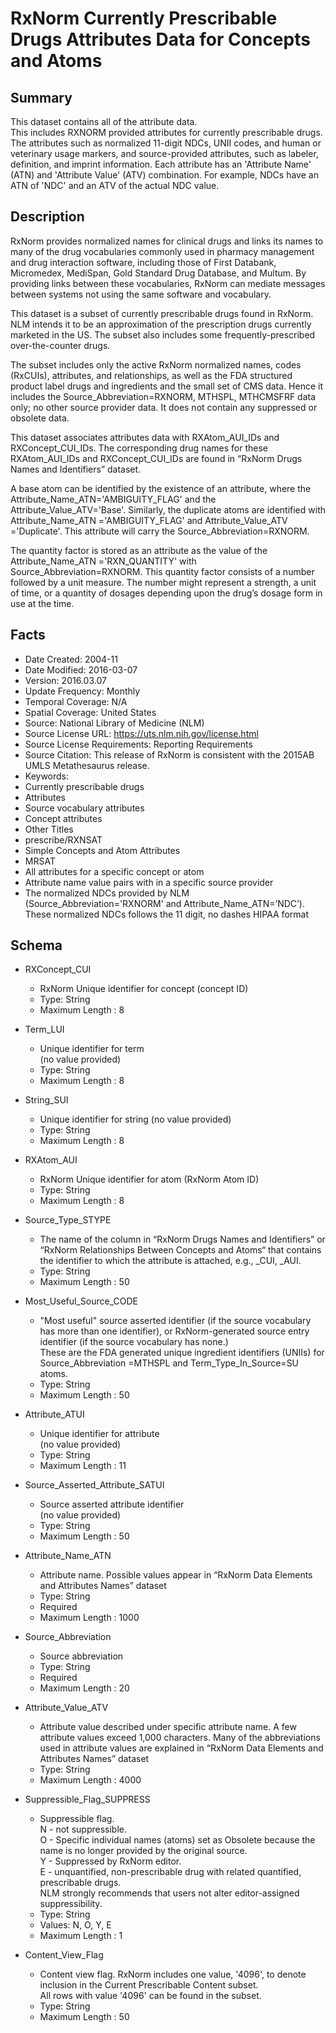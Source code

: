 # RxNorm Currently Prescribable Drugs Attributes Data for Concepts and Atoms
 
## Summary
This dataset contains all of the attribute data.  
This includes RXNORM provided attributes for currently prescribable drugs. The attributes such as normalized 11-digit NDCs, UNII codes, and human or veterinary usage markers, and source-provided attributes, such as labeler, definition, and imprint information. Each attribute has an 'Attribute Name' (ATN) and 'Attribute Value' (ATV) combination. For example, NDCs have an ATN of 'NDC' and an ATV of the actual NDC value.
 
## Description
RxNorm provides normalized names for clinical drugs and links its names to many of the drug vocabularies commonly used in pharmacy management and drug interaction software, including those of First Databank, Micromedex, MediSpan, Gold Standard Drug Database, and Multum. By providing links between these vocabularies, RxNorm can mediate messages between systems not using the same software and vocabulary.
 
This dataset is a subset of currently prescribable drugs found in RxNorm. NLM intends it to be an approximation of the prescription drugs currently marketed in the US. The subset also includes some frequently-prescribed over-the-counter drugs.  

The subset includes only the active RxNorm normalized names, codes (RxCUIs), attributes, and relationships, as well as the FDA structured product label drugs and ingredients and the small set of CMS data. Hence it includes the Source_Abbreviation=RXNORM, MTHSPL, MTHCMSFRF data only; no other source provider data.  It does not contain any suppressed or obsolete data.  

This dataset associates attributes data with RXAtom_AUI_IDs and  RXConcept_CUI_IDs. The corresponding drug names for these RXAtom_AUI_IDs and RXConcept_CUI_IDs are found in “RxNorm Drugs Names and Identifiers” dataset.  
 
A base atom can be identified by the existence of an attribute, where the Attribute_Name_ATN='AMBIGUITY_FLAG' and the Attribute_Value_ATV='Base'. Similarly, the duplicate atoms are identified with Attribute_Name_ATN ='AMBIGUITY_FLAG' and Attribute_Value_ATV ='Duplicate'. This attribute will carry the Source_Abbreviation=RXNORM.  
 
The quantity factor is stored as an attribute as the value of the Attribute_Name_ATN ='RXN_QUANTITY' with Source_Abbreviation=RXNORM. This quantity factor consists of a number followed by a unit measure. The number might represent a strength, a unit of time, or a quantity of dosages depending upon the drug’s dosage form in use at the time.  
 
## Facts
- Date Created: 2004-11
- Date Modified: 2016-03-07
- Version: 2016.03.07
- Update Frequency: Monthly
- Temporal Coverage: N/A
- Spatial Coverage: United States
- Source: National Library of Medicine (NLM)
- Source License URL: https://uts.nlm.nih.gov/license.html
- Source License Requirements: Reporting Requirements
- Source Citation: This release of RxNorm is consistent with the 2015AB UMLS Metathesaurus release.
- Keywords: 
 - Currently prescribable drugs
 - Attributes
 - Source vocabulary attributes
 - Concept attributes
- Other Titles
 - prescribe/RXNSAT
 - Simple Concepts and Atom Attributes
 - MRSAT
 - All attributes for a specific concept or atom
 - Attribute name value pairs with in a specific source provider
 - The normalized NDCs provided by NLM (Source_Abbreviation='RXNORM' and Attribute_Name_ATN=’NDC’). These normalized NDCs follows the 11 digit, no dashes HIPAA format
 
## Schema
- RXConcept_CUI
  - RxNorm Unique identifier for concept (concept ID)
  - Type: String
  - Maximum Length : 8
 
- Term_LUI
  - Unique identifier for term  
  (no value provided)
  - Type: String
  - Maximum Length : 8
  
- String_SUI
  - Unique identifier for string
  (no value provided)
  - Type: String
  - Maximum Length : 8
 
- RXAtom_AUI
  - RxNorm Unique identifier for atom (RxNorm Atom ID)
  - Type: String
  - Maximum Length : 8
  
- Source_Type_STYPE
  - The name of the column in “RxNorm Drugs Names and Identifiers” or “RxNorm Relationships Between Concepts and Atoms“ that contains the identifier to which the attribute is attached, e.g., <name>_CUI, <name>_AUI.
  - Type: String
  - Maximum Length : 50 
  
  
- Most_Useful_Source_CODE
  - "Most useful" source asserted identifier (if the source vocabulary has more than one identifier), or RxNorm-generated source entry identifier (if the source vocabulary has none.)  
These are the FDA generated unique ingredient identifiers (UNIIs) for Source_Abbreviation =MTHSPL and Term_Type_In_Source=SU atoms.
  - Type: String
  - Maximum Length : 50
  
- Attribute_ATUI
  - Unique identifier for attribute  
  (no value provided)
  - Type: String
  - Maximum Length : 11
  
- Source_Asserted_Attribute_SATUI
  - Source asserted attribute identifier  
  (no value provided)
  - Type: String
  - Maximum Length : 50
  
- Attribute_Name_ATN
  - Attribute name. Possible values appear in “RxNorm Data Elements and Attributes Names” dataset 
  - Type: String
  - Required
  - Maximum Length : 1000
  
- Source_Abbreviation
  - Source abbreviation
  - Type: String
  - Required
  - Maximum Length : 20
  
- Attribute_Value_ATV
  - Attribute value described under specific attribute name. A few attribute values exceed 1,000 characters. Many of the abbreviations used in attribute values are explained in “RxNorm Data Elements and Attributes Names” dataset 
  - Type: String
  - Maximum Length : 4000
 
- Suppressible_Flag_SUPPRESS
  - Suppressible flag.  
  N - not suppressible.  
  O - Specific individual names (atoms) set as Obsolete because the name is no longer provided by the original source.  
  Y - Suppressed by RxNorm editor.  
  E - unquantified, non-prescribable drug with related quantified, prescribable drugs.  
  NLM strongly recommends that users not alter editor-assigned suppressibility.
  - Type: String
  - Values:  N, O, Y, E
  - Maximum Length : 1
  
- Content_View_Flag
  - Content view flag. RxNorm includes one value, '4096', to denote inclusion in the Current Prescribable Content subset.  
  All rows with value '4096' can be found in the subset.
  - Type: String
  - Maximum Length : 50
